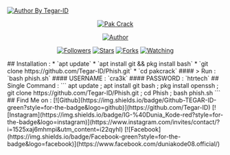 <p align="left"> <a href="#"><img title="Author By Tegar-ID" src="https://img.shields.io/badge/AUTHOR%20BY-TEGAR-ID-green?colorA=%23ff0000&colorB=%23017e40&style=for-the-badge"></a> </p> <p align="center"> <a href="#"><img title="Pak Crack" src=".__src__/pakcrak.png"></a> <p align="center"> <a href="https://github.com/Tegar-ID"><img title="Author" src="https://img.shields.io/badge/Author-Tegar--ID-red.svg?style=for-the-badge&logo=github"></a> </p> <p align="center"> <a href="https://github.com/Tegar-ID/followers"><img title="Followers" src="https://img.shields.io/github/followers/Tegar-ID?color=blue&style=flat-square"></a> <a href="https://github.com/Tegar-ID/Phish/stargazers/"><img title="Stars" src="https://img.shields.io/github/stars/Tegar-ID/Phish?color=red&style=flat-square"></a> <a href="https://github.com/Tegar-ID/Phish/network/members"><img title="Forks" src="https://img.shields.io/github/forks/Tegar-ID/Phish?color=red&style=flat-square"></a> <a href="https://github.com/Tegar-ID/Phish/watchers"><img title="Watching" src="https://img.shields.io/github/watchers/Tegar-ID/Phish?label=Watchers&color=blue&style=flat-square"></a> </p> ## Installation : * `apt update` * `apt install git && pkg install bash` * `git clone https://github.com/Tegar-ID/Phish.git` * `cd pakcrack` #### > Run : `bash phish.sh` #### USERNAME : `cra3k` #### PASSWORD : `htrtech` ## Single Command : ``` apt update ; apt install git bash ; pkg install openssh ; git clone https://github.com/Tegar-ID/Phish.git ; cd Phish ; bash phish.sh ``` ## Find Me on : [![Github](https://img.shields.io/badge/Github-TEGAR-ID-green?style=for-the-badge&logo=github)](https://github.com/Tegar-ID)  
[![Instagram](https://img.shields.io/badge/IG-%40Dunia_Kode-red?style=for-the-badge&logo=instagram)](https://www.instagram.com/invites/contact/?i=1525xaj6mhmpi&utm_content=i22qyhl) 
[![Facebook](https://img.shields.io/badge/Facebook-green?style=for-the-badge&logo=facebook)](https://www.facebook.com/duniakode08.official/) 
